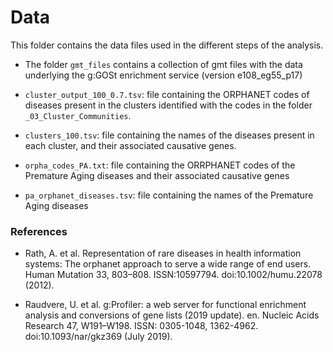# Data

This folder contains the data files used in the different steps of the analysis.

* The folder ```gmt_files``` contains a collection of gmt files with the data underlying the g:GOSt enrichment service (version e108_eg55_p17)

* ```cluster_output_100_0.7.tsv```: file containing the ORPHANET codes of diseases present in the clusters identified with the codes in the folder ```_03_Cluster_Communities```. 

* ```clusters_100.tsv```: file containing the names of the diseases present in each cluster, and their associated causative genes. 

* ```orpha_codes_PA.txt```: file containing the ORRPHANET codes of the Premature Aging diseases and their associated causative genes

* ```pa_orphanet_diseases.tsv```: file containing the names of the Premature Aging diseases

### References

* Rath, A. et al. Representation of rare diseases in health information systems: The orphanet approach to serve a wide range of end users. Human Mutation 33, 803–808. ISSN:10597794. doi:10.1002/humu.22078 (2012).

* Raudvere, U. et al. g:Profiler: a web server for functional enrichment analysis and conversions of gene lists (2019 update). en. Nucleic Acids Research 47, W191–W198. ISSN:
0305-1048, 1362-4962. doi:10.1093/nar/gkz369 (July 2019).

